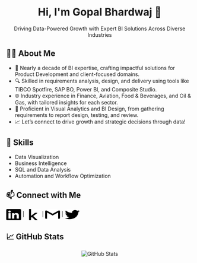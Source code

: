 <!-- README.md -->
<h1 align="center">Hi, I'm Gopal Bhardwaj 👋</h1>

<p align="center">
	Driving Data-Powered Growth with Expert BI Solutions Across Diverse Industries
</p>

<h2>👨‍💻 About Me</h2>
<ul>
  <li>🚀 Nearly a decade of BI expertise, crafting impactful solutions for Product Development and client-focused domains.</li>
  <li>🔍 Skilled in requirements analysis, design, and delivery using tools like TIBCO Spotfire, SAP BO, Power BI, and Composite Studio.</li>
  <li>🌐 Industry experience in Finance, Aviation, Food & Beverages, and Oil & Gas, with tailored insights for each sector.</li>
  <li>🎨 Proficient in Visual Analytics and BI Design, from gathering requirements to report design, testing, and review.</li>
  <li>📈 Let’s connect to drive growth and strategic decisions through data!</li>
</ul>

<h2>🚀 Skills</h2>
<ul>
  <li>Data Visualization</li>
  <li>Business Intelligence</li>
  <li>SQL and Data Analysis</li>
  <li>Automation and Workflow Optimization</li>
</ul>

<h2>📫 Connect with Me</h2>
<p>
  <a href="https://www.linkedin.com/in/gopal-bhardwaj/" target="_blank"><img align="center" src="https://github.com/gopalbhardwaj/gopalbhardwaj/blob/main/assets/icons/linkedin.svg" alt="gopalbhardwaj" height="30" width="40" /></a> | 
  <a href="https://www.kaggle.com/gopalbhardwaj" target="_blank"><img align="center" src="https://github.com/gopalbhardwaj/gopalbhardwaj/blob/main/assets/icons/kaggle.svg" alt="gopalbhardwaj" height="30" width="40" /></a> | 
  <a href="mailto:gopalbhardwaj007@gmail.com"><img align="center" src="https://github.com/gopalbhardwaj/gopalbhardwaj/blob/main/assets/icons/gmail.svg" alt="gopalbhardwaj" height="30" width="40" /></a> |
  <a href="https://x.com/gopal_bhardwaj" target="_blank"><img align="center" src="https://github.com/gopalbhardwaj/gopalbhardwaj/blob/main/assets/icons/twitter.svg" alt="gopalbhardwaj" height="30" width="40" /></a>
</p>


<h2>📈 GitHub Stats</h2>
<p align="center"> <img src="https://github-readme-stats.vercel.app/api?username=your-github-username&show_icons=true&theme=radical" alt="GitHub Stats" /></p>
